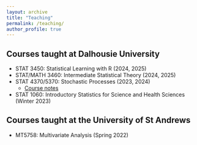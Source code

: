 ```yaml
---
layout: archive
title: "Teaching"
permalink: /teaching/
author_profile: true
---
```


## Courses taught at Dalhousie University

- STAT 3450: Statistical Learning with R (2024, 2025)
- STAT/MATH 3460: Intermediate Statistical Theory (2024, 2025) 
- STAT 4370/5370: Stochastic Processes (2023, 2024)
  - [Course notes](https://theomichelot.github.io/files/Stochastic-Processes.pdf)
- STAT 1060: Introductory Statistics for Science and Health Sciences (Winter 2023)

## Courses taught at the University of St Andrews

- MT5758: Multivariate Analysis (Spring 2022)


<!-- {% include base_path %} -->

<!-- {% for post in site.teaching reversed %} -->
<!--   {% include archive-single.html %} -->
<!-- {% endfor %} -->
